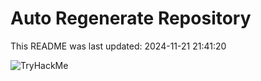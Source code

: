 # Auto Regenerate Repository

This README was last updated: 2024-11-21 21:41:20

 ![TryHackMe](https://tryhackme.com/badge/533634)